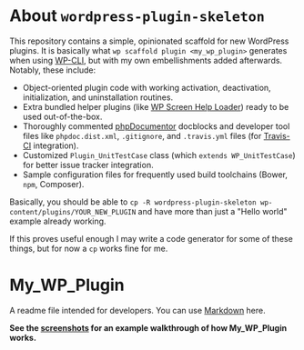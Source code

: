 # About `wordpress-plugin-skeleton`

This repository contains a simple, opinionated scaffold for new WordPress plugins. It is basically what `wp scaffold plugin <my_wp_plugin>` generates when using [WP-CLI](http://wp-cli.org/), but with my own embellishments added afterwards. Notably, these include:

* Object-oriented plugin code with working activation, deactivation, initialization, and uninstallation routines.
* Extra bundled helper plugins (like [WP Screen Help Loader](https://wordpress.org/plugins/wp-screen-help-loader/)) ready to be used out-of-the-box.
* Thoroughly commented [phpDocumentor](http://phpdoc.org/) docblocks and developer tool files like `phpdoc.dist.xml`, `.gitignore`, and `.travis.yml` files (for [Travis-CI](https://travis-ci.org/) integration).
* Customized `Plugin_UnitTestCase` class (which `extends WP_UnitTestCase`) for better issue tracker integration.
* Sample configuration files for frequently used build toolchains (Bower, `npm`, Composer).

Basically, you should be able to `cp -R wordpress-plugin-skeleton wp-content/plugins/YOUR_NEW_PLUGIN` and have more than just a "Hello world" example already working.

If this proves useful enough I may write a code generator for some of these things, but for now a `cp` works fine for me.

# My_WP_Plugin

A readme file intended for developers. You can use [Markdown](https://daringfireball.net/projects/markdown/) here.

**See the [screenshots](https://wordpress.org/plugins/My_WP_Plugin/screenshots/) for an example walkthrough of how My_WP_Plugin works.**
